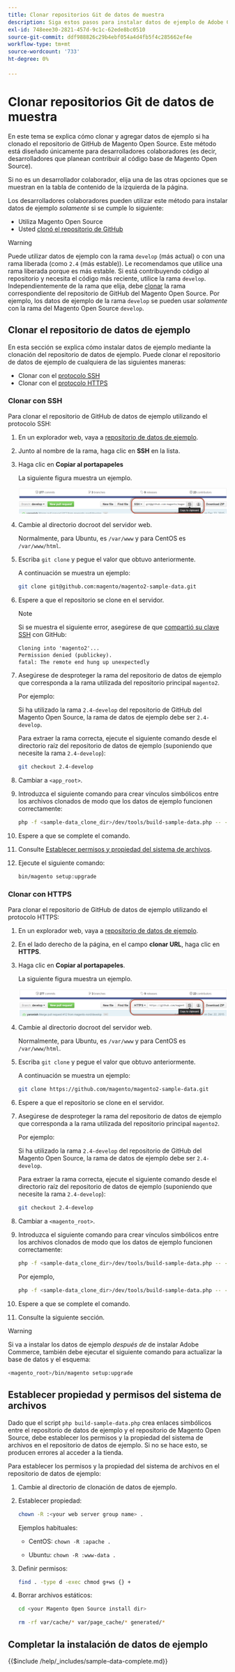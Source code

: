 ```yaml
---
title: Clonar repositorios Git de datos de muestra
description: Siga estos pasos para instalar datos de ejemplo de Adobe Commerce clonando repositorios Git.
exl-id: 748eee30-2821-457d-9c1c-62ede8bc0510
source-git-commit: ddf988826c29b4ebf054a4d4fb5f4c285662ef4e
workflow-type: tm+mt
source-wordcount: '733'
ht-degree: 0%

---
```


# Clonar repositorios Git de datos de muestra

En este tema se explica cómo clonar y agregar datos de ejemplo si ha clonado el repositorio de GitHub de Magento Open Source. Este método está diseñado únicamente para desarrolladores colaboradores (es decir, desarrolladores que planean contribuir al código base de Magento Open Source).

Si no es un desarrollador colaborador, elija una de las otras opciones que se muestran en la tabla de contenido de la izquierda de la página.

Los desarrolladores colaboradores pueden utilizar este método para instalar datos de ejemplo *solamente* si se cumple lo siguiente:

* Utiliza Magento Open Source
* Usted [clonó el repositorio de GitHub](https://developer.adobe.com/commerce/contributor/guides/install/clone-repository/)

>[!WARNING]
>
>Puede utilizar datos de ejemplo con la rama `develop` (más actual) o con una rama liberada (como `2.4` (más estable)). Le recomendamos que utilice una rama liberada porque es más estable. Si está contribuyendo código al repositorio y necesita el código más reciente, utilice la rama `develop`. Independientemente de la rama que elija, debe [clonar](https://developer.adobe.com/commerce/contributor/guides/install/clone-repository/) la rama correspondiente del repositorio de GitHub del Magento Open Source. Por ejemplo, los datos de ejemplo de la rama `develop` se pueden usar *solamente* con la rama del Magento Open Source `develop`.

## Clonar el repositorio de datos de ejemplo

En esta sección se explica cómo instalar datos de ejemplo mediante la clonación del repositorio de datos de ejemplo. Puede clonar el repositorio de datos de ejemplo de cualquiera de las siguientes maneras:

* Clonar con el [protocolo SSH](#clone-with-ssh)
* Clonar con el [protocolo HTTPS](#clone-with-https)

### Clonar con SSH

Para clonar el repositorio de GitHub de datos de ejemplo utilizando el protocolo SSH:

1. En un explorador web, vaya a [repositorio de datos de ejemplo](https://github.com/magento/magento2-sample-data).
1. Junto al nombre de la rama, haga clic en **SSH** en la lista.
1. Haga clic en **Copiar al portapapeles**

   La siguiente figura muestra un ejemplo.

   ![Clonar el repositorio de GitHub mediante SSH](../../assets/installation/install_mage2_clone-ssh.png)

1. Cambie al directorio docroot del servidor web.

   Normalmente, para Ubuntu, es `/var/www` y para CentOS es `/var/www/html`.

1. Escriba `git clone` y pegue el valor que obtuvo anteriormente.

   A continuación se muestra un ejemplo:

   ```bash
   git clone git@github.com:magento/magento2-sample-data.git
   ```

1. Espere a que el repositorio se clone en el servidor.

   >[!NOTE]
   >
   >Si se muestra el siguiente error, asegúrese de que [compartió su clave SSH](https://docs.github.com/articles/generating-ssh-keys/) con GitHub:<br>

   ```terminal
   Cloning into 'magento2'...
   Permission denied (publickey).
   fatal: The remote end hung up unexpectedly
   ```

1. Asegúrese de desproteger la rama del repositorio de datos de ejemplo que corresponda a la rama utilizada del repositorio principal `magento2`.

   Por ejemplo:

   Si ha utilizado la rama `2.4-develop` del repositorio de GitHub del Magento Open Source, la rama de datos de ejemplo debe ser `2.4-develop`.

   Para extraer la rama correcta, ejecute el siguiente comando desde el directorio raíz del repositorio de datos de ejemplo (suponiendo que necesite la rama `2.4-develop`):

   ```bash
   git checkout 2.4-develop
   ```

1. Cambiar a `<app_root>`.
1. Introduzca el siguiente comando para crear vínculos simbólicos entre los archivos clonados de modo que los datos de ejemplo funcionen correctamente:

   ```bash
   php -f <sample-data_clone_dir>/dev/tools/build-sample-data.php -- --ce-source="<path_to_your_magento_instance>"
   ```

1. Espere a que se complete el comando.

1. Consulte [Establecer permisos y propiedad del sistema de archivos](#set-file-system-ownership-and-permissions).

1. Ejecute el siguiente comando:

   ```bash
   bin/magento setup:upgrade
   ```

### Clonar con HTTPS

Para clonar el repositorio de GitHub de datos de ejemplo utilizando el protocolo HTTPS:

1. En un explorador web, vaya a [repositorio de datos de ejemplo](https://github.com/magento/magento2-sample-data).
1. En el lado derecho de la página, en el campo **clonar URL**, haga clic en **HTTPS**.
1. Haga clic en **Copiar al portapapeles**.

   La siguiente figura muestra un ejemplo.

   ![Clonar el repositorio de GitHub mediante HTTPS](../../assets/installation/install_mage2_clone-https.png)

1. Cambie al directorio docroot del servidor web.

   Normalmente, para Ubuntu, es `/var/www` y para CentOS es `/var/www/html`.

1. Escriba `git clone` y pegue el valor que obtuvo anteriormente.

   A continuación se muestra un ejemplo:

   ```bash
   git clone https://github.com/magento/magento2-sample-data.git
   ```

1. Espere a que el repositorio se clone en el servidor.
1. Asegúrese de desproteger la rama del repositorio de datos de ejemplo que corresponda a la rama utilizada del repositorio principal `magento2`.

   Por ejemplo:

   Si ha utilizado la rama `2.4-develop` del repositorio de GitHub del Magento Open Source, la rama de datos de ejemplo debe ser `2.4-develop`.

   Para extraer la rama correcta, ejecute el siguiente comando desde el directorio raíz del repositorio de datos de ejemplo (suponiendo que necesite la rama `2.4-develop`):

   ```bash
   git checkout 2.4-develop
   ```

1. Cambiar a `<magento_root>`.
1. Introduzca el siguiente comando para crear vínculos simbólicos entre los archivos clonados de modo que los datos de ejemplo funcionen correctamente:

   ```bash
   php -f <sample-data_clone_dir>/dev/tools/build-sample-data.php -- --ce-source="<path_to_your_magento_instance>"
   ```

   Por ejemplo,

   ```bash
   php -f <sample-data_clone_dir>/dev/tools/build-sample-data.php -- --ce-source="/var/www/magento2"
   ```

1. Espere a que se complete el comando.
1. Consulte la siguiente sección.

>[!WARNING]
>
>Si va a instalar los datos de ejemplo *después de* de instalar Adobe Commerce, también debe ejecutar el siguiente comando para actualizar la base de datos y el esquema:
>
>```bash
><magento_root>/bin/magento setup:upgrade
>```

## Establecer propiedad y permisos del sistema de archivos

Dado que el script `php build-sample-data.php` crea enlaces simbólicos entre el repositorio de datos de ejemplo y el repositorio de Magento Open Source, debe establecer los permisos y la propiedad del sistema de archivos en el repositorio de datos de ejemplo. Si no se hace esto, se producen errores al acceder a la tienda.

Para establecer los permisos y la propiedad del sistema de archivos en el repositorio de datos de ejemplo:

1. Cambie al directorio de clonación de datos de ejemplo.
1. Establecer propiedad:

   ```bash
   chown -R :<your web server group name> .
   ```

   Ejemplos habituales:

   * CentOS: `chown -R :apache .`

   * Ubuntu: `chown -R :www-data .`

1. Definir permisos:

   ```bash
   find . -type d -exec chmod g+ws {} +
   ```

1. Borrar archivos estáticos:

   ```bash
   cd <your Magento Open Source install dir>
   ```

   ```bash
   rm -rf var/cache/* var/page_cache/* generated/*
   ```

## Completar la instalación de datos de ejemplo

{{$include /help/_includes/sample-data-complete.md}}
